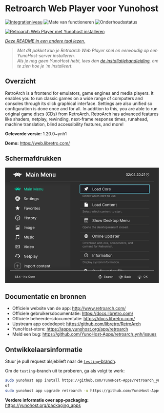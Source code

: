 <!--
NB: Deze README is automatisch gegenereerd door <https://github.com/YunoHost/apps/tree/master/tools/readme_generator>
Hij mag NIET handmatig aangepast worden.
-->

# Retroarch Web Player voor Yunohost

[![Integratieniveau](https://apps.yunohost.org/badge/integration/retroarch)](https://ci-apps.yunohost.org/ci/apps/retroarch/)
![Mate van functioneren](https://apps.yunohost.org/badge/state/retroarch)
![Onderhoudsstatus](https://apps.yunohost.org/badge/maintained/retroarch)

[![Retroarch Web Player met Yunohost installeren](https://install-app.yunohost.org/install-with-yunohost.svg)](https://install-app.yunohost.org/?app=retroarch)

*[Deze README in een andere taal lezen.](./ALL_README.md)*

> *Met dit pakket kun je Retroarch Web Player snel en eenvoudig op een YunoHost-server installeren.*  
> *Als je nog geen YunoHost hebt, lees dan [de installatiehandleiding](https://yunohost.org/install), om te zien hoe je 'm installeert.*

## Overzicht

RetroArch is a frontend for emulators, game engines and media players.
It enables you to run classic games on a wide range of computers and consoles through its slick graphical interface. Settings are also unified so configuration is done once and for all.
In addition to this, you are able to run original game discs (CDs) from RetroArch.
RetroArch has advanced features like shaders, netplay, rewinding, next-frame response times, runahead, machine translation, blind accessibility features, and more!


**Geleverde versie:** 1.20.0~ynh1

**Demo:** <https://web.libretro.com/>

## Schermafdrukken

![Schermafdrukken van Retroarch Web Player](./doc/screenshots/ozone-main-menu.jpg)

## Documentatie en bronnen

- Officiele website van de app: <http://www.retroarch.com/>
- Officiele gebruikersdocumentatie: <https://docs.libretro.com/>
- Officiele beheerdersdocumentatie: <https://docs.libretro.com/>
- Upstream app codedepot: <https://github.com/libretro/RetroArch>
- YunoHost-store: <https://apps.yunohost.org/app/retroarch>
- Meld een bug: <https://github.com/YunoHost-Apps/retroarch_ynh/issues>

## Ontwikkelaarsinformatie

Stuur je pull request alsjeblieft naar de [`testing`-branch](https://github.com/YunoHost-Apps/retroarch_ynh/tree/testing).

Om de `testing`-branch uit te proberen, ga als volgt te werk:

```bash
sudo yunohost app install https://github.com/YunoHost-Apps/retroarch_ynh/tree/testing --debug
of
sudo yunohost app upgrade retroarch -u https://github.com/YunoHost-Apps/retroarch_ynh/tree/testing --debug
```

**Verdere informatie over app-packaging:** <https://yunohost.org/packaging_apps>
